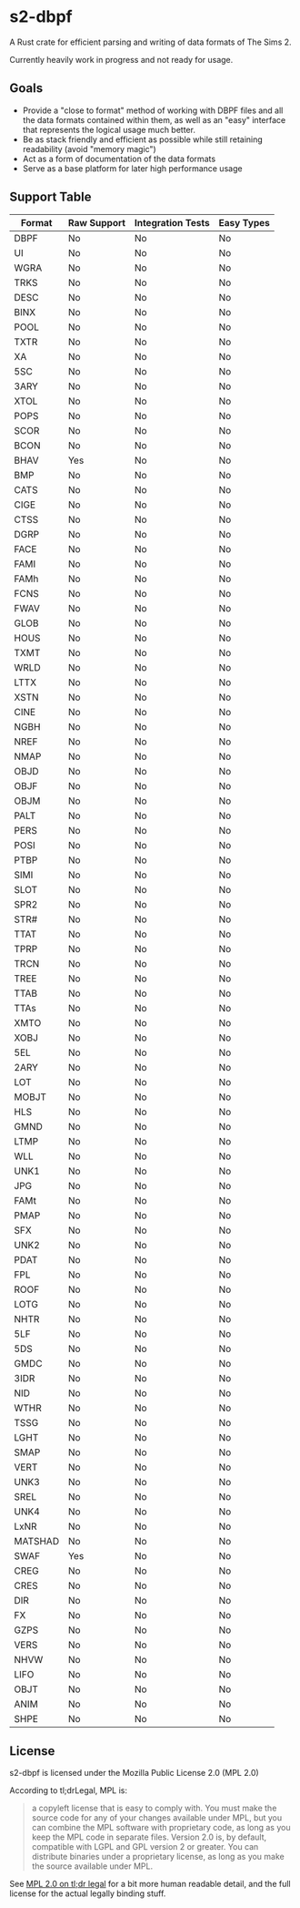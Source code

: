 # s2-dbpf

A Rust crate for efficient parsing and writing of data formats of The Sims 2.

Currently heavily work in progress and not ready for usage.

## Goals

- Provide a "close to format" method of working with DBPF files and all the data formats contained within them, as well
  as an "easy" interface that represents the logical usage much better.
- Be as stack friendly and efficient as possible while still retaining readability (avoid "memory magic")
- Act as a form of documentation of the data formats
- Serve as a base platform for later high performance usage

## Support Table

| Format | Raw Support | Integration Tests | Easy Types |
| ------ | ----------- | ----------------- | ---------- |
| DBPF | No | No | No |
| UI   | No | No | No |
| WGRA | No | No | No |
| TRKS | No | No | No |
| DESC | No | No | No |
| BINX | No | No | No |
| POOL | No | No | No |
| TXTR | No | No | No |
| XA   | No | No | No |
| 5SC  | No | No | No |
| 3ARY | No | No | No |
| XTOL | No | No | No |
| POPS | No | No | No |
| SCOR | No | No | No |
| BCON | No | No | No |
| BHAV | Yes | No | No |
| BMP  | No | No | No |
| CATS | No | No | No |
| CIGE | No | No | No |
| CTSS | No | No | No |
| DGRP | No | No | No |
| FACE | No | No | No |
| FAMI | No | No | No |
| FAMh | No | No | No |
| FCNS | No | No | No |
| FWAV | No | No | No |
| GLOB | No | No | No |
| HOUS | No | No | No |
| TXMT | No | No | No |
| WRLD | No | No | No |
| LTTX | No | No | No |
| XSTN | No | No | No |
| CINE | No | No | No |
| NGBH | No | No | No |
| NREF | No | No | No |
| NMAP | No | No | No |
| OBJD | No | No | No |
| OBJF | No | No | No |
| OBJM | No | No | No |
| PALT | No | No | No |
| PERS | No | No | No |
| POSI | No | No | No |
| PTBP | No | No | No |
| SIMI | No | No | No |
| SLOT | No | No | No |
| SPR2 | No | No | No |
| STR# | No | No | No |
| TTAT | No | No | No |
| TPRP | No | No | No |
| TRCN | No | No | No |
| TREE | No | No | No |
| TTAB | No | No | No |
| TTAs | No | No | No |
| XMTO | No | No | No |
| XOBJ | No | No | No |
| 5EL  | No | No | No |
| 2ARY | No | No | No |
| LOT  | No | No | No |
| MOBJT | No | No | No |
| HLS  | No | No | No |
| GMND | No | No | No |
| LTMP | No | No | No |
| WLL  | No | No | No |
| UNK1 | No | No | No |
| JPG  | No | No | No |
| FAMt | No | No | No |
| PMAP | No | No | No |
| SFX  | No | No | No |
| UNK2 | No | No | No |
| PDAT | No | No | No |
| FPL  | No | No | No |
| ROOF | No | No | No |
| LOTG | No | No | No |
| NHTR | No | No | No |
| 5LF  | No | No | No |
| 5DS  | No | No | No |
| GMDC | No | No | No |
| 3IDR | No | No | No |
| NID  | No | No | No |
| WTHR | No | No | No |
| TSSG | No | No | No |
| LGHT | No | No | No |
| SMAP | No | No | No |
| VERT | No | No | No |
| UNK3 | No | No | No |
| SREL | No | No | No |
| UNK4 | No | No | No |
| LxNR | No | No | No |
| MATSHAD | No | No | No |
| SWAF | Yes | No | No |
| CREG | No | No | No |
| CRES | No | No | No |
| DIR  | No | No | No |
| FX   | No | No | No |
| GZPS | No | No | No |
| VERS | No | No | No |
| NHVW | No | No | No |
| LIFO | No | No | No |
| OBJT | No | No | No |
| ANIM | No | No | No |
| SHPE | No | No | No |

## License

s2-dbpf is licensed under the Mozilla Public License 2.0 (MPL 2.0)

According to tl;drLegal, MPL is:

> a copyleft license that is easy to comply with. You must make the source code for any of your changes
> available under MPL, but you can combine the MPL software with proprietary code, as long as you keep the MPL
> code in separate files. Version 2.0 is, by default, compatible with LGPL and GPL version 2 or greater. You
> can distribute binaries under a proprietary license, as long as you make the source available under MPL.

See [MPL 2.0 on tl;dr legal](https://tldrlegal.com/license/mozilla-public-license-2.0-(mpl-2)) for a bit more human
readable detail, and the full license for the actual legally binding stuff.

